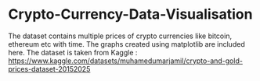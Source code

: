 # Crypto-Currency-Data-Visualisation
The dataset contains multiple prices of crypto currencies like bitcoin, ethereum etc with time. The graphs created using matplotlib are included here.
The dataset is taken from Kaggle : https://www.kaggle.com/datasets/muhamedumarjamil/crypto-and-gold-prices-dataset-20152025
